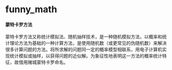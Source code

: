 # funny_math

#### 蒙特卡罗方法
蒙特卡罗方法又称统计模拟法、随机抽样技术，是一种随机模拟方法，以概率和统计理论方法为基础的一种计算方法，是使用随机数（或更常见的伪随机数）来解决很多计算问题的方法。将所求解的问题同一定的概率模型相联系，用电子计算机实现统计模拟或抽样，以获得问题的近似解。为象征性地表明这一方法的概率统计特征，故借用赌城蒙特卡罗命名。
